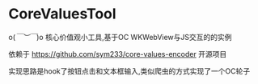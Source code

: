 # CoreValuesTool
o(*￣︶￣*)o 核心价值观小工具,基于OC WKWebView与JS交互的的实例

依赖于 https://github.com/sym233/core-values-encoder 开源项目

实现思路是hook了按钮点击和文本框输入,类似爬虫的方式实现了一个OC轮子